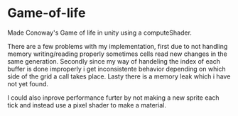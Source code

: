 # Game-of-life
Made Conoway's Game of life in unity using a computeShader.

There are a few problems with my implementation, first due to not handling memory writing/reading properly sometimes cells read new changes in the same generation.
Secondly since my way of handeling the index of each buffer is done improperly i get inconsistente behavior depending on which side of the grid a call takes place.
Lasty there is a memory leak which i have not yet found.

I could also inprove performance furter by not making a new sprite each tick and instead use a pixel shader to make a material.
